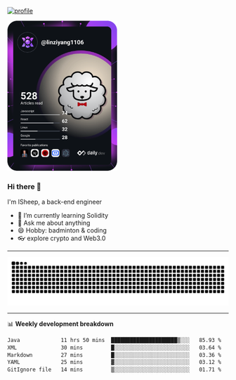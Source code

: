 [![profile](https://user-images.githubusercontent.com/54968314/208005045-e4b42f3b-833d-4242-bfcc-e764865553a2.svg)](https://www.calligrapher.ai/)

<a href="https://app.daily.dev/linziyang1106"><img src="/devcard.png" width="250" alt="ISheep's Dev Card"/></a>

### Hi there 🐏

I'm ISheep, a back-end engineer

- 🔭 I’m currently learning Solidity
- 💬 Ask me about anything
- 😄 Hobby: badminton & coding
- 👓 explore crypto and Web3.0

-------

![](https://raw.githubusercontent.com/ISheepp/ISheepp/output/github-contribution-grid-snake.svg)

-------

📊 **Weekly development breakdown**
<!--START_SECTION:waka-->

```txt
Java             11 hrs 50 mins  █████████████████████▒░░░   85.93 %
XML              30 mins         █░░░░░░░░░░░░░░░░░░░░░░░░   03.64 %
Markdown         27 mins         █░░░░░░░░░░░░░░░░░░░░░░░░   03.36 %
YAML             25 mins         ▓░░░░░░░░░░░░░░░░░░░░░░░░   03.12 %
GitIgnore file   14 mins         ▒░░░░░░░░░░░░░░░░░░░░░░░░   01.71 %
```

<!--END_SECTION:waka-->
